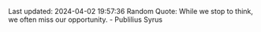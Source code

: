 Last updated: 2024-04-02 19:57:36
Random Quote: While we stop to think, we often miss our opportunity. - Publilius Syrus